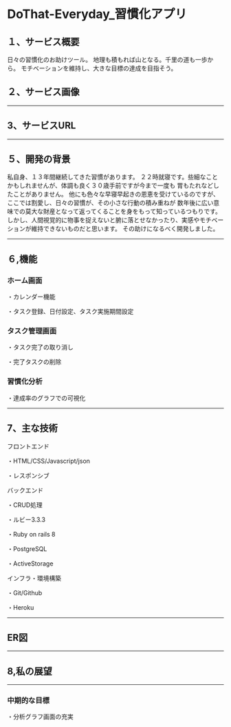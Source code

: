 # DoThat-Everyday_習慣化アプリ


## １、サービス概要
日々の習慣化のお助けツール。
地理も積もれば山となる。千里の道も一歩から。
モチベーションを維持し、大きな目標の達成を目指そう。


## ２、サービス画像

---

## 3、サービスURL

---

## ５、開発の背景
私自身、１３年間継続してきた習慣があります。
２２時就寝です。些細なことかもしれませんが、体調も良く３０歳手前ですが今まで一度も
胃もたれなどしたことがありません。
他にも色々な早寝早起きの恩恵を受けているのですが、ここでは割愛し、日々の習慣が、その小さな行動の積み重ねが
数年後に広い意味での莫大な財産となって返ってくることを身をもって知っているつもりです。
しかし、人間視覚的に物事を捉えないと腑に落とせなかったり、実感やモチベーションが維持できないものだと思います。
その助けになるべく開発しました。


---


## ６,機能

### ホーム画面


・カレンダー機能

・タスク登録、日付設定、タスク実施期間設定



### タスク管理画面

・タスク完了の取り消し

・完了タスクの削除


### 習慣化分析

・達成率のグラフでの可視化


---

## 7、主な技術

フロントエンド

・HTML/CSS/Javascript/json

・レスポンシブ

バックエンド

・CRUD処理

・ルビー3.3.3

・Ruby on rails 8

・PostgreSQL

・ActiveStorage


インフラ・環境構築

・Git/Github

・Heroku

---

## ER図


---

## 8,私の展望


---

### 中期的な目標

・分析グラフ画面の充実






